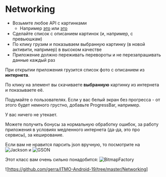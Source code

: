 # Networking

* Возьмите любое API с картинками
  - Например [это](https://vk.com/dev/photos.search) или [это](https://unsplash.com/developers)
* Сделайте список с описанием картинок (и, например, с превьюшкам)
* По клику грузим и показываем выбранную картинку (в новой активити, например) в высоком качестве
* Приложение должно переживать перевороты и не перезапрашивать данные каждый раз

При открытии приложения грузится список фото с описанием из **интернета**.

По клику на элемент вы скачиваете **выбранную** картинку из интернета и показываете её.

Подумайте о пользователях. Если у вас белый экран без прогресса - от этого будет немного грустно, добавьте ProgressBar, например.

У вас ничего не утекает.

Можете получить бонусы за нормальную обработку ошибок, за работу приложения в условиях медленного интернета (да-да, это про сервисы), за кеширование.

Если вам не нравится парсить json вручную, то посмотрите на ![Jackson](https://github.com/FasterXML/jackson-databind) и ![GSON](https://github.com/google/gson)

Этот класс вам очень сильно понадобится: ![BitmapFactory](https://developer.android.com/reference/android/graphics/BitmapFactory)

![https://github.com/gerra/ITMO-Android-19/tree/master/Networking]
